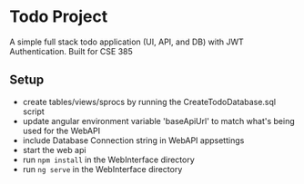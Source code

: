 # Todo Project
A simple full stack todo application (UI, API, and DB) with JWT Authentication.
Built for CSE 385

## Setup
* create tables/views/sprocs by running the CreateTodoDatabase.sql script
* update angular environment variable 'baseApiUrl' to match what's being used for the WebAPI
* include Database Connection string in WebAPI appsettings
* start the web api
* run ```npm install``` in the WebInterface directory
* run ```ng serve``` in the WebInterface directory
